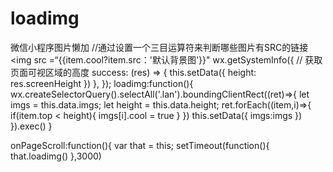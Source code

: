 # loadimg
微信小程序图片懒加
//通过设置一个三目运算符来判断哪些图片有SRC的链接
<img src =“{{item.cool?item.src：'默认背景图'}}"
wx.getSystemInfo({  // 获取页面可视区域的高度
      success: (res) => {
        this.setData({
          height: res.screenHeight
        })
      },
    });
loadimg:function(){
    wx.createSelectorQuery().selectAll('.lan').boundingClientRect((ret)=>{
      let imgs = this.data.imgs;
      let height = this.data.height;
      ret.forEach((item,i)=>{
        if(item.top < height){
          imgs[i].cool = true
        }
      })
      this.setData({
        imgs:imgs
      })
    }).exec()
  }
  
  onPageScroll:function(){
  var that = this;
  setTimeout(function(){
    that.loadimg()
  },3000)

